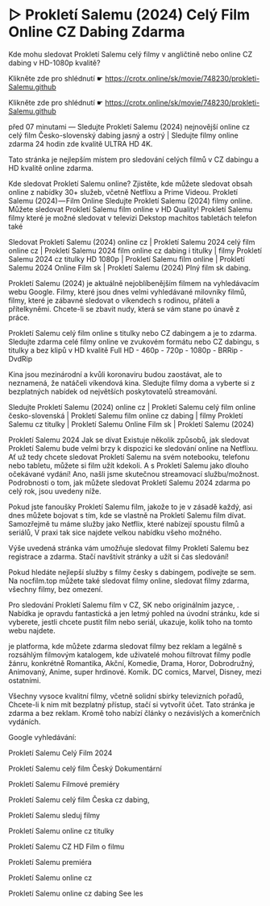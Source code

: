 # ▷ Prokletí Salemu (2024) Celý Film Online CZ Dabing Zdarma


Kde mohu sledovat Prokletí Salemu celý filmy v angličtině nebo online CZ dabing v HD-1080p kvalitě?

 

 

 

Klikněte zde pro shlédnutí ☛ https://crotx.online/sk/movie/748230/prokleti-Salemu.github

Klikněte zde pro shlédnutí ☛ https://crotx.online/sk/movie/748230/prokleti-Salemu.github

 

 

 

před 07 minutami — Sledujte Prokletí Salemu (2024) nejnovější online cz celý film Česko-slovenský dabing jasný a ostrý | Sledujte filmy online zdarma 24 hodin zde kvalitě ULTRA HD 4K.


Tato stránka je nejlepším místem pro sledování celých filmů v CZ dabingu a HD kvalitě online zdarma.


Kde sledovat Prokletí Salemu online? Zjistěte, kde můžete sledovat obsah online z nabídky 30+ služeb, včetně Netflixu a Prime Videou. Prokletí Salemu (2024) — Film Online Sledujte Prokletí Salemu (2024) filmy online. Můžete sledovat Prokletí Salemu film online v HD Quality! Prokletí Salemu filmy které je možné sledovat v televizi Dekstop machitos tabletách telefon také


Sledovat Prokletí Salemu (2024) online cz | Prokletí Salemu 2024 celý film online cz | Prokletí Salemu 2024 film online cz dabing i titulky | filmy Prokletí Salemu 2024 cz titulky HD 1080p | Prokletí Salemu film online | Prokletí Salemu 2024 Online Film sk | Prokletí Salemu (2024) Plný film sk dabing.


Prokletí Salemu (2024) je aktuálně nejoblíbenějším filmem na vyhledávacím webu Google. Filmy, které jsou dnes velmi vyhledávané milovníky filmů, filmy, které je zábavné sledovat o víkendech s rodinou, přáteli a přítelkyněmi. Chcete-li se zbavit nudy, která se vám stane po únavě z práce.


Prokletí Salemu celý film online s titulky nebo CZ dabingem a je to zdarma. Sledujte zdarma celé filmy online ve zvukovém formátu nebo CZ dabingu, s titulky a bez klipů v HD kvalitě Full HD - 460p - 720p - 1080p - BRRip - DvdRip


Kina jsou mezinárodní a kvůli koronaviru budou zaostávat, ale to neznamená, že natáčeli víkendová kina. Sledujte filmy doma a vyberte si z bezplatných nabídek od největších poskytovatelů streamování.


Sledujte Prokletí Salemu (2024) online cz | Prokletí Salemu celý film online česko-slovenská | Prokletí Salemu film online cz dabing | filmy Prokletí Salemu cz titulky | Prokletí Salemu Online Film sk | Prokletí Salemu (2024)


Prokletí Salemu 2024 Jak se dívat Existuje několik způsobů, jak sledovat Prokletí Salemu bude velmi brzy k dispozici ke sledování online na Netflixu. Ať už tedy chcete sledovat Prokletí Salemu na svém notebooku, telefonu nebo tabletu, můžete si film užít kdekoli. A s Prokletí Salemu jako dlouho očekávané vydání! Ano, našli jsme skutečnou streamovací službu/možnost. Podrobnosti o tom, jak můžete sledovat Prokletí Salemu 2024 zdarma po celý rok, jsou uvedeny níže.

Pokud jste fanoušky Prokletí Salemu film, jakože to je v zásadě každý, asi dnes můžete bojovat s tím, kde se vlastně na Prokletí Salemu film dívat. Samozřejmě tu máme služby jako Netflix, které nabízejí spoustu filmů a seriálů, V praxi tak sice najdete velkou nabídku všeho možného.


Výše uvedená stránka vám umožňuje sledovat filmy Prokletí Salemu bez registrace a zdarma. Stačí navštívit stránky a užít si čas sledování!


Pokud hledáte nejlepší služby s filmy česky s dabingem, podívejte se sem. Na nocfilm.top můžete také sledovat filmy online, sledovat filmy zdarma, všechny filmy, bez omezení.


Pro sledování Prokletí Salemu film v CZ, SK nebo originálním jazyce, . Nabídka je opravdu fantastická a jen letmý pohled na úvodní stránku, kde si vyberete, jestli chcete pustit film nebo seriál, ukazuje, kolik toho na tomto webu najdete.


je platforma, kde můžete zdarma sledovat filmy bez reklam a legálně s rozsáhlým filmovým katalogem, kde uživatelé mohou filtrovat filmy podle žánru, konkrétně Romantika, Akční, Komedie, Drama, Horor, Dobrodružný, Animovaný, Anime, super hrdinové. Komik. DC comics, Marvel, Disney, mezi ostatními.


Všechny vysoce kvalitní filmy, včetně solidní sbírky televizních pořadů, Chcete-li k nim mít bezplatný přístup, stačí si vytvořit účet. Tato stránka je zdarma a bez reklam. Kromě toho nabízí články o nezávislých a komerčních vydáních.


Google vyhledávání:

Prokletí Salemu Celý Film 2024

Prokletí Salemu celý film Český Dokumentární

Prokletí Salemu Filmové premiéry

Prokletí Salemu celý film Česka cz dabing,

Prokletí Salemu sleduj filmy

Prokletí Salemu online cz titulky

Prokletí Salemu CZ HD Film o filmu

Prokletí Salemu premiéra

Prokletí Salemu online cz

Prokletí Salemu online cz dabing See les

